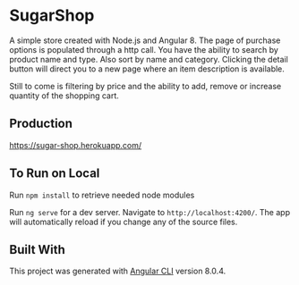 # SugarShop
A simple store created with Node.js and Angular 8. 
The page of purchase options is populated through a http call. You have the ability to search by product name and type. Also sort by name and category. Clicking the detail button will direct you to a new page where an item description is available.

Still to come is filtering by price and the ability to add, remove or increase quantity of the shopping cart.

## Production

https://sugar-shop.herokuapp.com/

## To Run on Local

Run `npm install` to retrieve needed node modules

Run `ng serve` for a dev server. Navigate to `http://localhost:4200/`. The app will automatically reload if you change any of the source files.

## Built With

This project was generated with [Angular CLI](https://github.com/angular/angular-cli) version 8.0.4.
